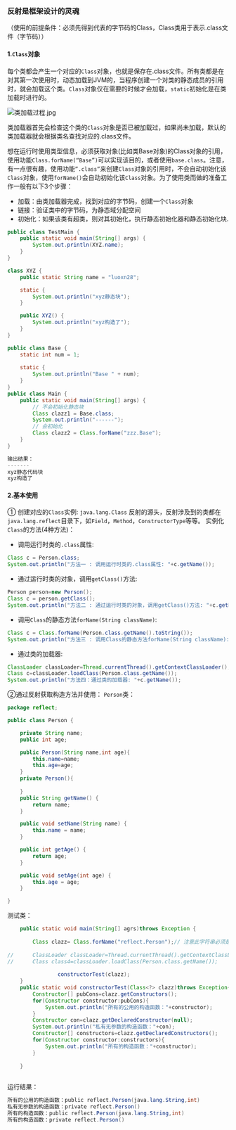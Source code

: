 ### 反射是框架设计的灵魂

（使用的前提条件：必须先得到代表的字节码的Class，Class类用于表示.class文件（字节码））
#### 1.`Class`对象
每个类都会产生一个对应的`Class`对象，也就是保存在.class文件。所有类都是在对其第一次使用时，动态加载到JVM的，当程序创建一个对类的静态成员的引用时，就会加载这个类。`Class`对象仅在需要的时候才会加载，`static`初始化是在类加载时进行的。

![类加载过程.jpg]()

  类加载器首先会检查这个类的`Class`对象是否已被加载过，如果尚未加载，默认的类加载器就会根据类名查找对应的.class文件。

  想在运行时使用类型信息，必须获取对象(比如类Base对象)的Class对象的引用，使用功能`Class.forName(“Base”)`可以实现该目的，或者使用`base.class`。注意，有一点很有趣，使用功能`”.class”`来创建`Class`对象的引用时，不会自动初始化该`Class`对象，使用`forName()`会自动初始化该`Class`对象。为了使用类而做的准备工作一般有以下3个步骤：

* 加载：由类加载器完成，找到对应的字节码，创建一个`Class`对象
* 链接：验证类中的字节码，为静态域分配空间
* 初始化：如果该类有超类，则对其初始化，执行静态初始化器和静态初始化块.
```java
public class TestMain {
    public static void main(String[] args) {
        System.out.println(XYZ.name);
    }
}

class XYZ {
    public static String name = "luoxn28";

    static {
        System.out.println("xyz静态块");
    }

    public XYZ() {
        System.out.println("xyz构造了");
    }
}
```
```java
public class Base {
    static int num = 1;
    
    static {
        System.out.println("Base " + num);
    }
}
public class Main {
    public static void main(String[] args) {
        // 不会初始化静态块
        Class clazz1 = Base.class;
        System.out.println("------");
        // 会初始化
        Class clazz2 = Class.forName("zzz.Base");
    }
}
```
```java
输出结果：
-------
xyz静态代码块
xyz构造了
```
#### 2.基本使用
① 创建对应的`Class`实例:
 `java.lang.Class` 反射的源头，反射涉及到的类都在  `java.lang.reflect`目录下，如`Field`，`Method`，`ConstructorType`等等。 
实例化`Class`的方法(4种方法)：
* 调用运行时类的`.class`属性:
```java
Class c = Person.class;
System.out.println("方法一 : 调用运行时类的.class属性: "+c.getName());
```
* 通过运行时类的对象，调用`getClass()`方法:
```java
Person person=new Person();
Class c = person.getClass();
System.out.println("方法二 : 通过运行时类的对象，调用getClass()方法: "+c.getName());
```
* 调用`Class`的静态方法`forName(String className)`:
```java
Class c = Class.forName(Person.class.getName().toString());
System.out.println("方法三 : 调用Class的静态方法forName(String className): "+c.getName());
```
* 通过类的加载器:
```java
ClassLoader classLoader=Thread.currentThread().getContextClassLoader();		
Class c=classLoader.loadClass(Person.class.getName());
System.out.println("方法四：通过类的加载器: "+c.getName());
```
②通过反射获取构造方法并使用：
`Person`类：
```java
package reflect;

public class Person {

	private String name;
	public int age;

	public Person(String name,int age){
		this.name=name;
		this.age=age;
	}
	private Person(){
		
	}
	public String getName() {
		return name;
	}

	public void setName(String name) {
		this.name = name;
	}

	public int getAge() {
		return age;
	}

	public void setAge(int age) {
		this.age = age;
	}

}
```
测试类：
```java
	public static void main(String[] agrs)throws Exception {
		
		Class clazz= Class.forName("reflect.Person");// 注意此字符串必须是真实路径，就是带包名的类路径，包名.类名
		
//		ClassLoader classLoader=Thread.currentThread().getContextClassLoader();
//		Class class4=classLoader.loadClass(Person.class.getName());
		
				constructorTest(clazz);
	}
	public static void constructorTest(Class<?> clazz)throws Exception{
		Constructor[] pubCons=clazz.getConstructors();
		for(Constructor constructor:pubCons){
			System.out.println("所有的公用的构造函数："+constructor);
		}
		Constructor con=clazz.getDeclaredConstructor(null);
		System.out.println("私有无参数的构造函数："+con);
		Constructor[] constructors=clazz.getDeclaredConstructors();
		for(Constructor constructor:constructors){
			System.out.println("所有的构造函数："+constructor);
		}
		
	}
		
```
运行结果：
```java
所有的公用的构造函数：public reflect.Person(java.lang.String,int)
私有无参数的构造函数：private reflect.Person()
所有的构造函数：public reflect.Person(java.lang.String,int)
所有的构造函数：private reflect.Person()

```